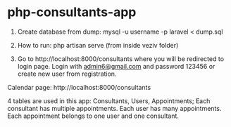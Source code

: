 # php-consultants-app

1. Create database from dump: mysql -u username -p laravel < dump.sql

2. How to run: php artisan serve (from inside veziv folder)

3. Go to http://localhost:8000/consultants where you will be redirected to login page. Login with admin6@gmail.com and password 123456 or create new user from registration.

Calendar page: http://localhost:8000/consultants

4 tables are used in this app: Consultants, Users, Appointments; Each consultant has multiple appointments. Each user has many appointments. Each appointment belongs to one user and one consultant.
